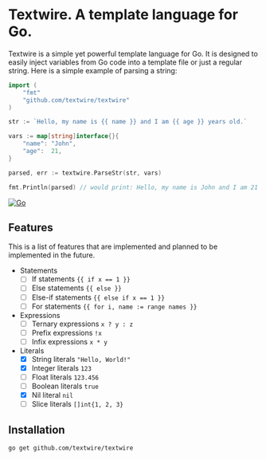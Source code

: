 # Textwire. A template language for Go.

Textwire is a simple yet powerful template language for Go. It is designed to easily inject variables from Go code into a template file or just a regular string. Here is a simple example of parsing a string:

```go
import (
    "fmt"
    "github.com/textwire/textwire"
)

str := `Hello, my name is {{ name }} and I am {{ age }} years old.`

vars := map[string]interface{}{
    "name": "John",
    "age":  21,
}

parsed, err := textwire.ParseStr(str, vars)

fmt.Println(parsed) // would print: Hello, my name is John and I am 21 years old.
```


[![Go](https://github.com/textwire/textwire/actions/workflows/go.yml/badge.svg)](https://github.com/textwire/textwire/actions/workflows/go.yml)

## Features

This is a list of features that are implemented and planned to be implemented in the future.

- Statements
    - [ ] If statements `{{ if x == 1 }}`
    - [ ] Else statements `{{ else }}`
    - [ ] Else-if statements `{{ else if x == 1 }}`
    - [ ] For statements `{{ for i, name := range names }}`
- Expressions
    - [ ] Ternary expressions `x ? y : z`
    - [ ] Prefix expressions `!x`
    - [ ] Infix expressions `x * y`
- Literals
    - [x] String literals `"Hello, World!"`
    - [x] Integer literals `123`
    - [ ] Float literals `123.456`
    - [ ] Boolean literals `true`
    - [x] Nil literal `nil`
    - [ ] Slice literals `[]int{1, 2, 3}`

## Installation

```bash
go get github.com/textwire/textwire
```